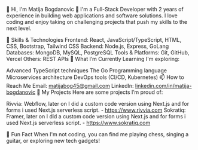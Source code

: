 👋 Hi, I'm Matija Bogdanovic
🔧 I'm a Full-Stack Developer with 2 years of experience in building web applications and software solutions. I love coding and enjoy taking on challenging projects that push my skills to the next level.

🚀 Skills & Technologies
Frontend: React, JavaScript/TypeScript, HTML, CSS, Bootstrap, Tailwind CSS
Backend: Node.js, Express, GoLang
Databases: MongoDB, MySQL, PostgreSQL
Tools & Platforms: Git, GitHub, Vercel
Others: REST APIs
🌱 What I’m Currently Learning
I'm exploring:

Advanced TypeScript techniques
The Go Programming language
Microservices architecture
DevOps tools (CI/CD, Kubernetes)
📫 How to Reach Me
Email: matijabog45@gmail.com
LinkedIn: [linkedin.com/in/matija-bogdanovic](https://www.linkedin.com/in/matija-bogdanovic-046900287/)
💼 My Projects
Here are some projects I’m proud of:

Rivvia: Webflow, later on I did a custom code version using Next.js and for forms i used Next.js serverless script. - https://www.rivvia.com
Sokratiq: Framer, later on I did a custom code version using Next.js and for forms i used Next.js serverless script. - https://www.sokratiq.com

🎯 Fun Fact
When I'm not coding, you can find me playing chess, singing a guitar, or exploring new tech gadgets!
